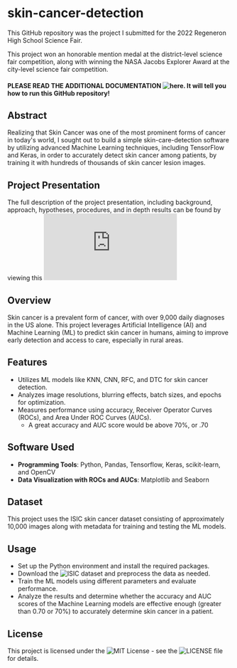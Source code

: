 # skin-cancer-detection

This GitHub repository was the project I submitted for the 2022 Regeneron High School Science Fair. </strong>

This project won an honorable mention medal at the district-level science fair competition, along with winning the NASA Jacobs Explorer Award at the city-level science fair competition.</strong>

#### PLEASE READ THE ADDITIONAL DOCUMENTATION ![here]([https://github.com/kidskoding/skin-cancer-detection/blob/master/README-docs.md]). It will tell you how to run this GitHub repository!


## Abstract

Realizing that Skin Cancer was one of the most prominent forms of cancer in today's world, 
I sought out to build a simple skin-care-detection software by utilizing advanced Machine Learning techniques, including TensorFlow and Keras, 
in order to accurately detect skin cancer among patients, by training it with hundreds of thousands of skin cancer lesion images.

## Project Presentation
The full description of the project presentation, 
including background, approach, hypotheses, procedures, 
and in depth results can be found by viewing this ![presentation](https://github.com/kidskoding/skin-cancer-detection/blob/master/SEFH%202022%20-%20Skin%20Cancer.pdf)

## Overview
Skin cancer is a prevalent form of cancer, with over 9,000 daily diagnoses in the US alone. 
This project leverages Artificial Intelligence (AI) and Machine Learning (ML) to predict skin cancer in humans, 
aiming to improve early detection and access to care, especially in rural areas. 

## Features
- Utilizes ML models like KNN, CNN, RFC, and DTC for skin cancer detection.
- Analyzes image resolutions, blurring effects, batch sizes, and epochs for optimization.
- Measures performance using accuracy, Receiver Operator Curves (ROCs), and Area Under ROC Curves (AUCs).
    - A great accuracy and AUC score would be above 70%, or .70

## Software Used
- <strong>Programming Tools</strong>: Python, Pandas, Tensorflow, Keras, scikit-learn, and OpenCV
- <strong>Data Visualization with ROCs and AUCs</strong>: Matplotlib and Seaborn

## Dataset
This project uses the ISIC skin cancer dataset consisting of approximately 10,000 images along with metadata for training and testing the ML models.

## Usage
- Set up the Python environment and install the required packages.
- Download the ![ISIC dataset](https://www.kaggle.com/datasets/nodoubttome/skin-cancer9-classesisic) and preprocess the data as needed.
- Train the ML models using different parameters and evaluate performance.
- Analyze the results and determine whether the accuracy and AUC scores of the Machine Learning models are effective enough (greater than 0.70 or 70%) to accurately determine skin cancer in a patient.

## License
This project is licensed under the ![MIT License](https://opensource.org/licenses/MIT) - see the ![LICENSE](https://github.com/kidskoding/skin-cancer-detection/blob/master/LICENSE) file for details.
